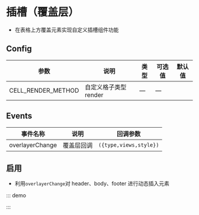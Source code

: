 # 插槽（覆盖层）

-   在表格上方覆盖元素实现自定义插槽组件功能

## Config

| 参数               | 说明                  | 类型 | 可选值 | 默认值 |
| ------------------ | --------------------- | ---- | ------ | ------ |
| CELL_RENDER_METHOD | 自定义格子类型 render | —    | —      |        |

## Events

| 事件名称        | 说明       | 回调参数               |
| --------------- | ---------- | ---------------------- |
| overlayerChange | 覆盖层回调 | `({type,views,style})` |

## 启用

-   利用`overlayerChange`对 header、body、footer 进行动态插入元素

::: demo

<d-iframe src="/overlayer/base.html" style="min-height:220px"></d-iframe>
:::
